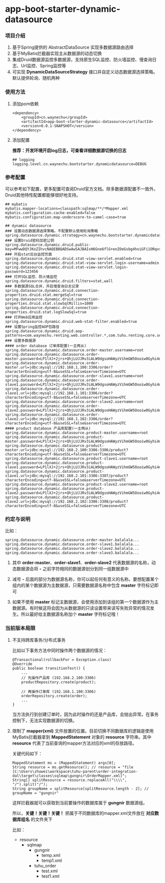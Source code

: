 # app-boot-starter-dynamic-datasource

### 项目介绍

1. 基于Spring提供的 AbstractDataSource 实现多数据源路由选择
2. 基于MyBatis拦截器实现主从数据源的动态切换
3. 集成Druid数据源监控多数据源，支持原生SQL监控、防火墙监控、慢查询日志、Url监控、Spring监控等
4. 可实现 **DynamicDataSourceStrategy** 接口并自定义动态数据源选择策略。默认提供轮询、随机两种

### 使用方法

1. 添加pom依赖

    ```
    <dependency>
        <groupId>cn.waynechu</groupId>
        <artifactId>app-boot-starter-dynamic-datasource</artifactId>
        <version>0.0.1-SNAPSHOT</version>
    </dependency>
    ```

2. 添加配置

    **推荐：开发环境开启log日志，可查看详细数据源切换的日志**
    
    ```
    ## logging
    logging.level.cn.waynechu.bootstarter.dynamicdatasource=DEBUG
    ```

### 参考配置    

可以参考如下配置，更多配置可查阅Druid官方文档。除多数据源配置不一致外，Druid其他特性配置都能够很好地支持。

```
## mybatis
mybatis.mapper-locations=classpath:sqlmap/**/*Mapper.xml
mybatis.configuration.cache-enabled=false
mybatis.configuration.map-underscore-to-camel-case=true

## dynamic datasource
### 设置动态数据源选择策略。不配置默认使用轮询策略
spring.datasource.dynamic.strategy=cn.waynechu.bootstarter.dynamicdatasource.strategy.RoundRobinDynamicDataSourceStrategy
### 设置Druid密码加密公钥
spring.datasource.dynamic.druid.public-key=MFwwDQYJKoZIhvcNAQEBBQADSwAwSAJBAIxH6Gne6flG+enZOeGsbg4hoiGFi1ORqvsi8EzlObP3Gz/NVQpJACcBidowsWolaYKyfv8jHUClNja3GCE2x+kCAwEAAQ==
### 开启stat后台监控页面
spring.datasource.dynamic.druid.stat-view-servlet.enabled=true
spring.datasource.dynamic.druid.stat-view-servlet.login-username=admin
spring.datasource.dynamic.druid.stat-view-servlet.login-password=123456
### 打开SQL监控、防火墙监控
spring.datasource.dynamic.druid.filters=stat,wall
### 多数据源SQL合并，开启慢查询日志记录
spring.datasource.dynamic.druid.connection-properties.druid.stat.mergeSql=true
spring.datasource.dynamic.druid.connection-properties.druid.stat.slowSqlMillis=1000
spring.datasource.dynamic.druid.connection-properties.druid.stat.logSlowSql=true
### 打开Web应用监控
spring.datasource.dynamic.druid.web-stat-filter.enabled=true
### 设置Spring监控AOP包路径
spring.datasource.dynamic.druid.aop-patterns=com.waynechu.renting.web.controller.*,com.tuhu.renting.core.service.*
### 设置多数据源
#### order database 订单库配置(一主两从)
spring.datasource.dynamic.datasource.order-master.username=root
spring.datasource.dynamic.datasource.order-master.password=LP1lXJ+2jrs+QhjLUJJRv3iALW9dgsoHAWyzVihmGW5Oooiw0Gyhi4nzeRW/JWrTxwUSgxnkt5pcbtppXjtbqA==
spring.datasource.dynamic.datasource.order-master.url=jdbc:mysql://192.168.1.100:3306/order?characterEncoding=utf-8&useSSL=false&serverTimezone=UTC
spring.datasource.dynamic.datasource.order-slave1.username=root
spring.datasource.dynamic.datasource.order-slave1.password=LP1lXJ+2jrs+QhjLUJJRv3iALW9dgsoHAWyzVihmGW5Oooiw0Gyhi4nzeRW/JWrTxwUSgxnkt5pcbtppXjtbqA==
spring.datasource.dynamic.datasource.order-slave1.url=jdbc:mysql://192.168.1.101:3306/order?characterEncoding=utf-8&useSSL=false&serverTimezone=UTC
spring.datasource.dynamic.datasource.order-slave2.username=root
spring.datasource.dynamic.datasource.order-slave2.password=LP1lXJ+2jrs+QhjLUJJRv3iALW9dgsoHAWyzVihmGW5Oooiw0Gyhi4nzeRW/JWrTxwUSgxnkt5pcbtppXjtbqA==
spring.datasource.dynamic.datasource.order-slave2.url=jdbc:mysql://192.168.1.102:3306/order?characterEncoding=utf-8&useSSL=false&serverTimezone=UTC
#### product database 产品库配置(一主两从)
spring.datasource.dynamic.datasource.product-master.username=root
spring.datasource.dynamic.datasource.product-master.password=LP1lXJ+2jrs+QhjLUJJRv3iALW9dgsoHAWyzVihmGW5Oooiw0Gyhi4nzeRW/JWrTxwUSgxnkt5pcbtppXjtbqA==
spring.datasource.dynamic.datasource.product-master.url=jdbc:mysql://192.168.2.100:3306:3306/product?characterEncoding=utf-8&useSSL=false&serverTimezone=UTC
spring.datasource.dynamic.datasource.product-slave1.username=root
spring.datasource.dynamic.datasource.product-slave1.password=LP1lXJ+2jrs+QhjLUJJRv3iALW9dgsoHAWyzVihmGW5Oooiw0Gyhi4nzeRW/JWrTxwUSgxnkt5pcbtppXjtbqA==
spring.datasource.dynamic.datasource.product-slave1.url=jdbc:mysql://192.168.2.101:3306:3307/product?characterEncoding=utf-8&useSSL=false&serverTimezone=UTC
spring.datasource.dynamic.datasource.product-slave2.username=root
spring.datasource.dynamic.datasource.product-slave2.password=LP1lXJ+2jrs+QhjLUJJRv3iALW9dgsoHAWyzVihmGW5Oooiw0Gyhi4nzeRW/JWrTxwUSgxnkt5pcbtppXjtbqA==
spring.datasource.dynamic.datasource.product-slave2.url=jdbc:mysql://192.168.2.102:3306:3308/product?characterEncoding=utf-8&useSSL=false&serverTimezone=UTC
```

### 约定与说明

比如：

```
spring.datasource.dynamic.datasource.order-master.balalala...
spring.datasource.dynamic.datasource.order-slave1.balalala...
spring.datasource.dynamic.datasource.order-slave2.balalala...
spring.datasource.dynamic.datasource.order-slave3.balalala...
```

1. 其中 **order-master**、**order-slave1**、**order-slave2** 代表数据源的名称，动态数据源会将 **-** 之前字符相同的数据源划分到同一组数据源中

2. 减号 **-** 后面的部分为数据源名称，你可以起任何有意义的名称。要想配置某个组内的某个数据源为主数据源，只需要数据源名称中包含 **master** 字符标记即可

3. 如果不使用 **master** 标记主数据源，会使用添加到该组的第一个数据源作为主数据源。有时候这将会因为从数据源的只读设置带来读写失败异常的情况发生。所以最好给主数据源名称加个 **master** 字符标记哦！

### 当前版本局限

1. 不支持跨库事务/分布式事务

    比如以下事务方法中同时操作两个数据源的情况：
    
    ```
    @Transactional(rollbackFor = Exception.class)
    @Override
    public boolean transitionTest() {
        ...
        // 先操作产品库 (192.168.2.100:3306)
        productRepository.create(product);
        
        // 再操作订单库 (192.168.1.100:3306)
        orderRepository.create(order);
        ...
    }
    ```
    
    当方法执行到创建订单时，因为此时操作的还是产品库，会抛出异常。在事务控制下，无法实现数据源的切换。

2. 限制了 **mapper(xml)** 文件放置的位置。目前切换不同数据库的逻辑是使用MyBatis拦截器拿到
 **MappedStatement** 对象的 **resource** 字符串。其中 **resource** 代表了当前查询的mapper方法对应的xml的存放路径。
     
     关键代码如下：
     ```
     MappedStatement ms = (MappedStatement) args[0];
     String resource = ms.getResource(); // resource = "file [C:\Users\zhuwei\workspace\tuhu-parent\order-integration-dal\target\classes\sqlmap\gungnir\OrderMapper.xml]";
     String[] splitResource = resource.replaceAll("\\\\", "/").split("/");
     String groupName = splitResource[splitResource.length - 2]; // groupName = "gungnir"
     ```
    这样拦截器就可以获取到当前要操作的数据库属于 **gungnir** 数据源组。
    
    所以，**关键！关键！关键！**
    把属于不同数据库的mapper.xml文件放在 **对应数据库组名** 的文件夹下
    
    比如：
    - resource
       - sqlmap
          - gungnir
             - temp.xml
             - temp1.xml
          - tuhu_order
             - test.xml
             - test1.xml